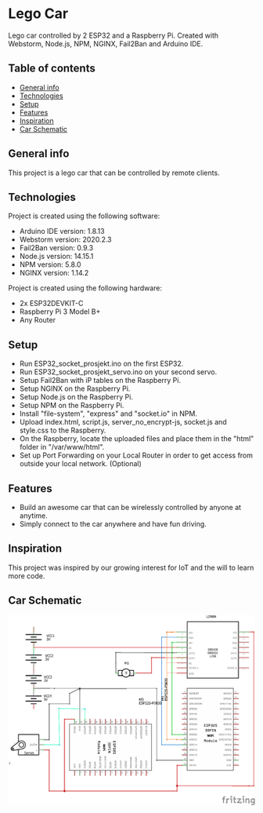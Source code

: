 # Lego Car

Lego car controlled by 2 ESP32 and a Raspberry Pi. Created with Webstorm, Node.js, NPM, NGINX, Fail2Ban and Arduino IDE.

## Table of contents
* [General info](#general-info)
* [Technologies](#technologies)
* [Setup](#setup)
* [Features](#features)
* [Inspiration](#inspiration)
* [Car Schematic](#car-schematic)

## General info
This project is a lego car that can be controlled by remote clients.
	
## Technologies
Project is created using the following software:
	
 - Arduino IDE version: 1.8.13
 - Webstorm version: 2020.2.3
 - Fail2Ban version: 0.9.3
 - Node.js version: 14.15.1
 - NPM version: 5.8.0
 - NGINX version: 1.14.2


Project is created using the following hardware:

 - 2x ESP32DEVKIT-C
 - Raspberry Pi 3 Model B+
 - Any Router

	
## Setup

 - Run ESP32_socket_prosjekt.ino on the first ESP32.
 - Run ESP32_socket_prosjekt_servo.ino on your second servo.
 - Setup Fail2Ban with iP tables on the Raspberry Pi.
 - Setup NGINX on the Raspberry Pi.
 - Setup Node.js on the Raspberry Pi.
 - Setup NPM on the Raspberry Pi.
 - Install "file-system", "express" and "socket.io" in NPM.
 - Upload index.html, script.js, server_no_encrypt-js, socket.js and style.css to the Raspberry.
 - On the Raspberry, locate the uploaded files and place them in the "html" folder in "/var/www/html".
 - Set up Port Forwarding on your Local Router in order to get access from outside your local network. (Optional)
 
 ## Features
 
  - Build an awesome car that can be wirelessly controlled by anyone at anytime.
  - Simply connect to the car anywhere and have fun driving.
 
 
 ## Inspiration

This project was inspired by our growing interest for IoT and the will to learn more code.

 ## Car Schematic
 ![Car Schematic](https://github.com/datagr22/Code/blob/main/ESP32_Car_schem.png)
